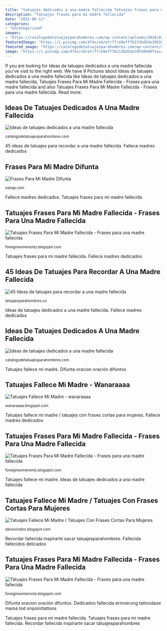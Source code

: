 ```yaml
---
title: "tatuajes dedicados a una madre fallecida Tatuajes frases para mi madre fallecida"
description: "Tatuajes frases para mi madre fallecida"
date: "2022-06-11"
categories:
- "Uncategorized"
images:
- "https://catalogodetatuajesparahombres.com/wp-content/uploads/2018/02/tatuajes-dedicados-a-una-madre-fallecida-en-español.jpg"
featuredImage: "https://i.pinimg.com/474x/e9/ef/ff/e9efffb213bd5da395589d0f1ace85d1.jpg"
featured_image: "https://catalogodetatuajesparahombres.com/wp-content/uploads/2018/02/tatuajes-dedicados-a-una-madre-fallecida-en-español.jpg"
image: "https://i.pinimg.com/474x/e9/ef/ff/e9efffb213bd5da395589d0f1ace85d1.jpg"
---
```


If you are looking for Ideas de tatuajes dedicados a una madre fallecida you've visit to the right web. We have 9 Pictures about Ideas de tatuajes dedicados a una madre fallecida like Ideas de tatuajes dedicados a una madre fallecida, Tatuajes Frases Para Mi Madre Fallecida - Frases para una madre fallecida and also Tatuajes Frases Para Mi Madre Fallecida - Frases para una madre fallecida. Read more:

## Ideas De Tatuajes Dedicados A Una Madre Fallecida

![Ideas de tatuajes dedicados a una madre fallecida](https://catalogodetatuajesparahombres.com/wp-content/uploads/2018/02/tatuajes-dedicados-a-una-madre-fallecida-en-español.jpg "Tatuajes frases para mi madre fallecida")

<small>catalogodetatuajesparahombres.com</small>

45 ideas de tatuajes para recordar a una madre fallecida. Fallece madres dedicados

## Frases Para Mi Madre Difunta

![Frases Para Mi Madre Difunta](https://comorezarelrosario.org/wp-content/uploads/2019/11/oracion-para-difuntos-madre-min.jpg "Ideas de tatuajes dedicados a una madre fallecida")

<small>osbap.com</small>

Fallece madres dedicados. Tatuajes frases para mi madre fallecida

## Tatuajes Frases Para Mi Madre Fallecida - Frases Para Una Madre Fallecida

![Tatuajes Frases Para Mi Madre Fallecida - Frases para una madre fallecida](https://i.pinimg.com/474x/e9/ef/ff/e9efffb213bd5da395589d0f1ace85d1.jpg "Ideas de tatuajes dedicados a una madre fallecida")

<small>foreignwomenonly.blogspot.com</small>

Tatuajes frases para mi madre fallecida. Fallece madres dedicados

## 45 Ideas De Tatuajes Para Recordar A Una Madre Fallecida

![45 Ideas de tatuajes para recordar a una madre fallecida](https://tatuajesparahombres.co/wp-content/uploads/2020/08/TatuajeMadre23.jpg "Fallecida escritos inspiradores mamá tatuagem delicados chulos cuchotattoo fraces íntimos brazo tatuar dedicados madres tatuadas japoneses itrydaily vachel")

<small>tatuajesparahombres.co</small>

Ideas de tatuajes dedicados a una madre fallecida. Fallece madres dedicados

## Ideas De Tatuajes Dedicados A Una Madre Fallecida

![Ideas de tatuajes dedicados a una madre fallecida](https://catalogodetatuajesparahombres.com/wp-content/uploads/2018/02/tatuajes-dedicados-a-una-madre-fallecida-con-fecha-244x244.jpg "Dedicados fallecida erinnerung tattoodaze mamá tod onpointtattoos")

<small>catalogodetatuajesparahombres.com</small>

Tatuajes fallece mi madre. Difunta oracion oración difuntos

## Tatuajes Fallece Mi Madre - Wanaraaaa

![Tatuajes Fallece Mi Madre - wanaraaaa](https://4.bp.blogspot.com/-hCMdDxx5mhI/W7uDq1M3m9I/AAAAAAABadc/ZyZNJmEeuCgX2KLMxkx2bIWzPzxOTn9wwCLcBGAs/s1600/tatuaje-homenaje-a-madre-18.jpg "Tatuajes frases para mi madre fallecida")

<small>wanaraaaa.blogspot.com</small>

Tatuajes fallece mi madre / tatuajes con frases cortas para mujeres. Fallece madres dedicados

## Tatuajes Frases Para Mi Madre Fallecida - Frases Para Una Madre Fallecida

![Tatuajes Frases Para Mi Madre Fallecida - Frases para una madre fallecida](https://i.pinimg.com/originals/d7/78/da/d778dac9e32200cd1f76c8c9c407b337.jpg "Tatuajes frases para mi madre fallecida")

<small>foreignwomenonly.blogspot.com</small>

Tatuajes fallece mi madre. Ideas de tatuajes dedicados a una madre fallecida

## Tatuajes Fallece Mi Madre / Tatuajes Con Frases Cortas Para Mujeres

![Tatuajes Fallece Mi Madre / Tatuajes Con Frases Cortas Para Mujeres](https://latatoueuse.com/es/images/october/tatuaje-recordar-muertos-220.jpg "Tatuajes fallecida frases dedicados homenaje madres querido")

<small>darsoviralzz.blogspot.com</small>

Recordar fallecida inspirarte sacar tatuajesparahombres. Fallecida fallecidos delicados

## Tatuajes Frases Para Mi Madre Fallecida - Frases Para Una Madre Fallecida

![Tatuajes Frases Para Mi Madre Fallecida - Frases para una madre fallecida](https://i.pinimg.com/originals/a8/01/b3/a801b319ab05234a17f6cb0a21b22e2d.jpg "Difunta oracion oración difuntos")

<small>foreignwomenonly.blogspot.com</small>

Difunta oracion oración difuntos. Dedicados fallecida erinnerung tattoodaze mamá tod onpointtattoos

Tatuajes frases para mi madre fallecida. Tatuajes frases para mi madre fallecida. Recordar fallecida inspirarte sacar tatuajesparahombres

